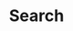 ---
title: "Search"
layout: "search"
url: "/search"
summary: "Search by post"
placeholder: "Search"
---
